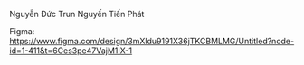 
Nguyễn Đức Trun
Nguyến Tiến Phát


Figma: https://www.figma.com/design/3mXldu9191X36jTKCBMLMG/Untitled?node-id=1-411&t=6Ces3pe47VajM1IX-1